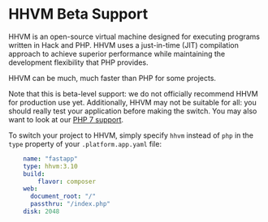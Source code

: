 # HHVM Beta Support

HHVM is an open-source virtual machine designed for executing programs written in Hack and PHP. HHVM uses a just-in-time (JIT) compilation approach to achieve superior performance while maintaining the development flexibility that PHP provides.

HHVM can be much, much faster than PHP for some projects.

Note that this is beta-level support: we do not officially recommend HHVM for production use yet. Additionally, HHVM may not be suitable for all: you should really test your application before making the switch. You may also want to look at our [PHP 7 support](php7.md).

To switch your project to HHVM, simply specify `hhvm` instead of `php` in the `type` property of your `.platform.app.yaml` file:

```yaml
    name: "fastapp"
    type: hhvm:3.10
    build:
        flavor: composer
    web:
      document_root: "/"
      passthru: "/index.php"
    disk: 2048
```
